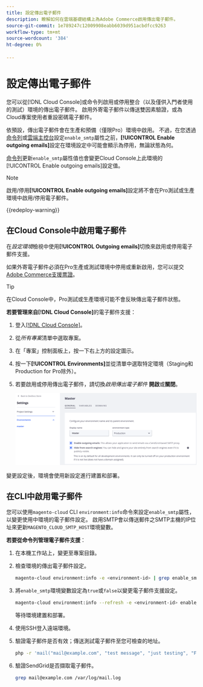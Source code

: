 ```yaml
---
title: 設定傳出電子郵件
description: 瞭解如何在雲端基礎結構上為Adobe Commerce啟用傳出電子郵件。
source-git-commit: 1e789247c12009908eabb6039d951acbdfcc9263
workflow-type: tm+mt
source-wordcount: '384'
ht-degree: 0%

---
```


# 設定傳出電子郵件

您可以從[!DNL Cloud Console]或命令列啟用或停用整合（以及僅供入門者使用的測試）環境的傳出電子郵件。 啟用外寄電子郵件以傳送雙因素驗證，或為Cloud專案使用者重設密碼電子郵件。

依預設，傳出電子郵件會在生產和預備（僅限Pro）環境中啟用。 不過，在您透過[命令列](#enable-emails-in-the-cli)或[雲端主控台](outgoing-emails.md#enable-emails-in-the-cloud-console)設定`enable_smtp`屬性之前，**[!UICONTROL Enable outgoing emails]**&#x200B;設定在環境設定中可能會顯示為停用，無論狀態為何。

[命令列](#enable-emails-in-the-cli)更新`enable_smtp`屬性值也會變更Cloud Console上此環境的[!UICONTROL Enable outgoing emails]設定值。

>[!NOTE]
>
>啟用/停用&#x200B;**[!UICONTROL Enable outgoing emails]**&#x200B;設定將不會在Pro測試或生產環境中啟用/停用電子郵件。

{{redeploy-warning}}

## 在Cloud Console中啟用電子郵件

在&#x200B;_設定環境_&#x200B;檢視中使用&#x200B;**[!UICONTROL Outgoing emails]**&#x200B;切換來啟用或停用電子郵件支援。

如果外寄電子郵件必須在Pro生產或測試環境中停用或重新啟用，您可以提交[Adobe Commerce支援票證](https://experienceleague.adobe.com/zh-hant/docs/commerce-knowledge-base/kb/help-center-guide/magento-help-center-user-guide)。

>[!TIP]
>
>在Cloud Console中，Pro測試或生產環境可能不會反映傳出電子郵件狀態。

**若要管理來自[!DNL Cloud Console]**&#x200B;的電子郵件支援：

1. 登入[[!DNL Cloud Console]](https://console.adobecommerce.com)。
1. 從&#x200B;_所有專案_&#x200B;清單中選取專案。
1. 在「專案」控制面板上，按一下右上方的設定圖示。
1. 按一下&#x200B;**[!UICONTROL Environments]**&#x200B;並從清單中選取特定環境（Staging和Production for Pro除外）。
1. 若要啟用或停用傳出電子郵件，請切換&#x200B;_啟用傳出電子郵件_ **開啟**&#x200B;或&#x200B;**關閉**。

   ![啟用傳出電子郵件組態](../../assets/outgoing-emails.png)

變更設定後，環境會使用新設定進行建置和部署。

## 在CLI中啟用電子郵件

您可以使用`magento-cloud` CLI `environment:info`命令來設定`enable_smtp`屬性，以變更使用中環境的電子郵件設定。 啟用SMTP會以傳送郵件之SMTP主機的IP位址來更新`MAGENTO_CLOUD_SMTP_HOST`環境變數。

**若要從命令列管理電子郵件支援**：

1. 在本機工作站上，變更至專案目錄。

1. 檢查環境的傳出電子郵件設定。

   ```bash
   magento-cloud environment:info -e <environment-id> | grep enable_smtp
   ```

1. 將`enable_smtp`環境變數設定為`true`或`false`以變更電子郵件支援設定。

   ```bash
   magento-cloud environment:info --refresh -e <environment-id> enable_smtp true
   ```

   等待環境建置和部署。

1. 使用SSH登入遠端環境。

1. 驗證電子郵件是否有效；傳送測試電子郵件至您可檢查的地址。

   ```bash
   php -r 'mail("mail@example.com", "test message", "just testing", "From: tester@example.com");'
   ```

1. 驗證SendGrid是否擷取電子郵件。

   ```bash
   grep mail@example.com /var/log/mail.log
   ```

